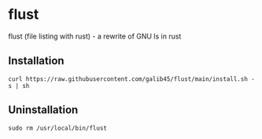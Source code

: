 # flust
flust (file listing with rust) - a rewrite of GNU ls in rust

## Installation
	curl https://raw.githubusercontent.com/galib45/flust/main/install.sh -s | sh

## Uninstallation
	sudo rm /usr/local/bin/flust
